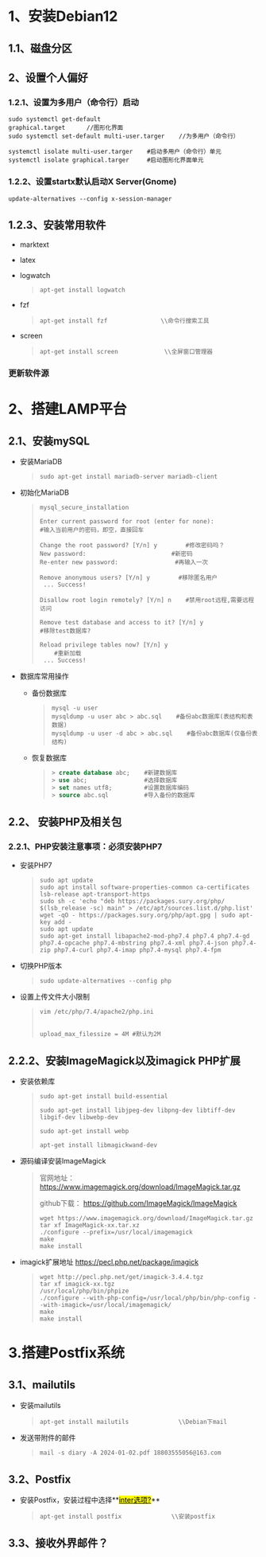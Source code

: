 # 1、安装Debian12

## 1.1、磁盘分区

## 2、设置个人偏好

### 1.2.1、设置为多用户（命令行）启动

```shell
sudo systemctl get-default
graphical.target      //图形化界面
sudo systemctl set-default multi-user.targer    //为多用户（命令行）

systemctl isolate multi-user.targer    #启动多用户（命令行）单元
systemctl isolate graphical.targer     #启动图形化界面单元
```

### 1.2.2、设置startx默认启动X Server(Gnome)

```shell
update-alternatives --config x-session-manager
```

## 1.2.3、安装常用软件

+ marktext

+ latex

+ logwatch
  
  > ```shell
  > apt-get install logwatch
  > ```
- fzf 
  
  > ```shell
  > apt-get install fzf               \\命令行搜索工具
  > ```

- screen
  
  > ```shell
  > apt-get install screen             \\全屏窗口管理器
  > ```

### 更新软件源

# 2、搭建LAMP平台

## 2.1、安装mySQL

+ 安装MariaDB
  
  > ```shell
  > sudo apt-get install mariadb-server mariadb-client
  > ```

+ 初始化MariaDB
  
  > ```shell
  > mysql_secure_installation
  > 
  > Enter current password for root (enter for none):
  > #输入当前用户的密码，即空，直接回车
  > 
  > Change the root password? [Y/n] y        #修改密码吗？
  > New password:                        #新密码
  > Re-enter new password:                #再输入一次
  > 
  > Remove anonymous users? [Y/n] y        #移除匿名用户
  >  ... Success!
  > 
  > Disallow root login remotely? [Y/n] n    #禁用root远程,需要远程访问
  > 
  > Remove test database and access to it? [Y/n] y
  > #移除test数据库?
  > 
  > Reload privilege tables now? [Y/n] y
  >     #重新加载
  >  ... Success!
  > ```

+ 数据库常用操作
  
  + 备份数据库
    
    > ```shell
    > mysql -u user
    > mysqldump -u user abc > abc.sql    #备份abc数据库(表结构和表数据)
    > mysqldump -u user -d abc > abc.sql    #备份abc数据库(仅备份表结构)
    > ```
  
  + 恢复数据库
    
    > ```sql
    > > create database abc;    #新建数据库
    > > use abc;                #选择数据库
    > > set names utf8;         #设置数据库编码
    > > source abc.sql          #导入备份的数据库
    > ```

## 2.2、 安装PHP及相关包

### 2.2.1、PHP安装注意事项：必须安装PHP7

+ 安装PHP7
  
  > ```shell
  > sudo apt update
  > sudo apt install software-properties-common ca-certificates lsb-release apt-transport-https
  > sudo sh -c 'echo "deb https://packages.sury.org/php/ $(lsb_release -sc) main" > /etc/apt/sources.list.d/php.list'
  > wget -qO - https://packages.sury.org/php/apt.gpg | sudo apt-key add -
  > sudo apt update
  > sudo apt-get install libapache2-mod-php7.4 php7.4 php7.4-gd php7.4-opcache php7.4-mbstring php7.4-xml php7.4-json php7.4-zip php7.4-curl php7.4-imap php7.4-mysql php7.4-fpm
  > ```

+ 切换PHP版本
  
  > ```shell
  > sudo update-alternatives --config php
  > ```

+ 设置上传文件大小限制
  
  > ```shell
  > vim /etc/php/7.4/apache2/php.ini
  > 
  > 
  > upload_max_filessize = 4M #默认为2M
  > ```

## 2.2.2、安装ImageMagick以及imagick PHP扩展

+ 安装依赖库
  
  > ```shell
  > sudo apt-get install build-essential 
  > 
  > sudo apt-get install libjpeg-dev libpng-dev libtiff-dev libgif-dev libwebp-dev 
  > 
  > sudo apt-get install webp
  > 
  > apt-get install libmagickwand-dev
  > ```

+ 源码编译安装ImageMagick
  
  > 官网地址： https://www.imagemagick.org/download/ImageMagick.tar.gz
  > 
  > github下载： https://github.com/ImageMagick/ImageMagick
  > 
  > ```shell
  > wget https://www.imagemagick.org/download/ImageMagick.tar.gz
  > tar xf ImageMagick-xx.tar.xz
  > ./configure --prefix=/usr/local/imagemagick
  > make
  > make install
  > ```

+ imagick扩展地址 https://pecl.php.net/package/imagick
  
  > ```shell
  > wget http://pecl.php.net/get/imagick-3.4.4.tgz
  > tar xf imagick-xx.tgz
  > /usr/local/php/bin/phpize
  > ./configure --with-php-config=/usr/local/php/bin/php-config --with-imagick=/usr/local/imagemagick/
  > make
  > make install
  > ```

# 3.搭建Postfix系统

## 3.1、mailutils

+ 安装mailutils
  
  > ```shell
  > apt-get install mailutils              \\Debian下mail
  > ```

+ 发送带附件的邮件
  
  > ```shell
  > mail -s diary -A 2024-01-02.pdf 18803555056@163.com
  > ```

## 3.2、Postfix

+ 安装Postfix，安装过程中选择**<mark><u>inter选项?</u></mark>**
  
  > ```shell
  > apt-get install postfix              \\安装postfix
  > ```

## 3.3、接收外界邮件？
